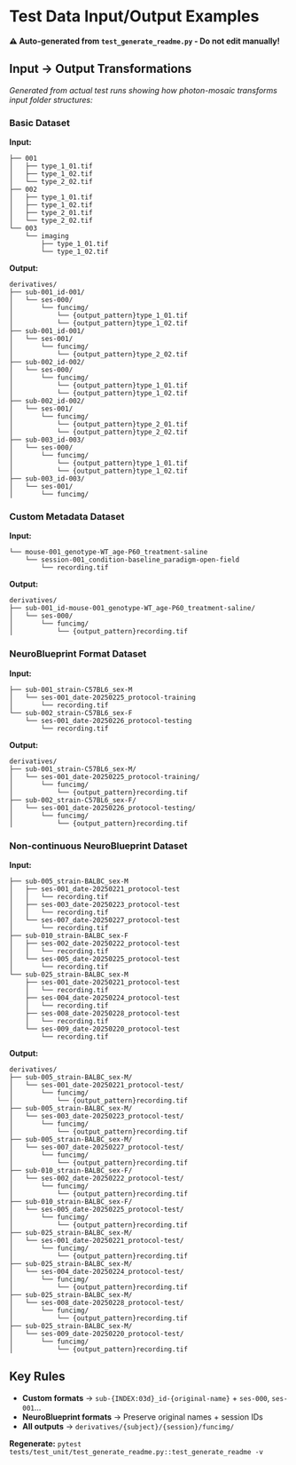 # Test Data Input/Output Examples

**⚠️ Auto-generated from `test_generate_readme.py` - Do not edit manually!**

## Input → Output Transformations

*Generated from actual test runs showing how photon-mosaic transforms input
folder structures:*

### Basic Dataset

**Input:**
```
├── 001
│   ├── type_1_01.tif
│   ├── type_1_02.tif
│   └── type_2_02.tif
├── 002
│   ├── type_1_01.tif
│   ├── type_1_02.tif
│   ├── type_2_01.tif
│   └── type_2_02.tif
└── 003
    └── imaging
        ├── type_1_01.tif
        └── type_1_02.tif
```

**Output:**
```
derivatives/
├── sub-001_id-001/
│   └── ses-000/
│       └── funcimg/
│           └── {output_pattern}type_1_01.tif
│           └── {output_pattern}type_1_02.tif
├── sub-001_id-001/
│   └── ses-001/
│       └── funcimg/
│           └── {output_pattern}type_2_02.tif
├── sub-002_id-002/
│   └── ses-000/
│       └── funcimg/
│           └── {output_pattern}type_1_01.tif
│           └── {output_pattern}type_1_02.tif
├── sub-002_id-002/
│   └── ses-001/
│       └── funcimg/
│           └── {output_pattern}type_2_01.tif
│           └── {output_pattern}type_2_02.tif
├── sub-003_id-003/
│   └── ses-000/
│       └── funcimg/
│           └── {output_pattern}type_1_01.tif
│           └── {output_pattern}type_1_02.tif
├── sub-003_id-003/
│   └── ses-001/
│       └── funcimg/
```

### Custom Metadata Dataset

**Input:**
```
└── mouse-001_genotype-WT_age-P60_treatment-saline
    └── session-001_condition-baseline_paradigm-open-field
        └── recording.tif
```

**Output:**
```
derivatives/
├── sub-001_id-mouse-001_genotype-WT_age-P60_treatment-saline/
│   └── ses-000/
│       └── funcimg/
│           └── {output_pattern}recording.tif
```

### NeuroBlueprint Format Dataset

**Input:**
```
├── sub-001_strain-C57BL6_sex-M
│   └── ses-001_date-20250225_protocol-training
│       └── recording.tif
└── sub-002_strain-C57BL6_sex-F
    └── ses-001_date-20250226_protocol-testing
        └── recording.tif
```

**Output:**
```
derivatives/
├── sub-001_strain-C57BL6_sex-M/
│   └── ses-001_date-20250225_protocol-training/
│       └── funcimg/
│           └── {output_pattern}recording.tif
├── sub-002_strain-C57BL6_sex-F/
│   └── ses-001_date-20250226_protocol-testing/
│       └── funcimg/
│           └── {output_pattern}recording.tif
```

### Non-continuous NeuroBlueprint Dataset

**Input:**
```
├── sub-005_strain-BALBC_sex-M
│   ├── ses-001_date-20250221_protocol-test
│   │   └── recording.tif
│   ├── ses-003_date-20250223_protocol-test
│   │   └── recording.tif
│   └── ses-007_date-20250227_protocol-test
│       └── recording.tif
├── sub-010_strain-BALBC_sex-F
│   ├── ses-002_date-20250222_protocol-test
│   │   └── recording.tif
│   └── ses-005_date-20250225_protocol-test
│       └── recording.tif
└── sub-025_strain-BALBC_sex-M
    ├── ses-001_date-20250221_protocol-test
    │   └── recording.tif
    ├── ses-004_date-20250224_protocol-test
    │   └── recording.tif
    ├── ses-008_date-20250228_protocol-test
    │   └── recording.tif
    └── ses-009_date-20250220_protocol-test
        └── recording.tif
```

**Output:**
```
derivatives/
├── sub-005_strain-BALBC_sex-M/
│   └── ses-001_date-20250221_protocol-test/
│       └── funcimg/
│           └── {output_pattern}recording.tif
├── sub-005_strain-BALBC_sex-M/
│   └── ses-003_date-20250223_protocol-test/
│       └── funcimg/
│           └── {output_pattern}recording.tif
├── sub-005_strain-BALBC_sex-M/
│   └── ses-007_date-20250227_protocol-test/
│       └── funcimg/
│           └── {output_pattern}recording.tif
├── sub-010_strain-BALBC_sex-F/
│   └── ses-002_date-20250222_protocol-test/
│       └── funcimg/
│           └── {output_pattern}recording.tif
├── sub-010_strain-BALBC_sex-F/
│   └── ses-005_date-20250225_protocol-test/
│       └── funcimg/
│           └── {output_pattern}recording.tif
├── sub-025_strain-BALBC_sex-M/
│   └── ses-001_date-20250221_protocol-test/
│       └── funcimg/
│           └── {output_pattern}recording.tif
├── sub-025_strain-BALBC_sex-M/
│   └── ses-004_date-20250224_protocol-test/
│       └── funcimg/
│           └── {output_pattern}recording.tif
├── sub-025_strain-BALBC_sex-M/
│   └── ses-008_date-20250228_protocol-test/
│       └── funcimg/
│           └── {output_pattern}recording.tif
├── sub-025_strain-BALBC_sex-M/
│   └── ses-009_date-20250220_protocol-test/
│       └── funcimg/
│           └── {output_pattern}recording.tif
```

## Key Rules

- **Custom formats** → `sub-{INDEX:03d}_id-{original-name}` + `ses-000`, `ses-001`...
- **NeuroBlueprint formats** → Preserve original names + session IDs
- **All outputs** → `derivatives/{subject}/{session}/funcimg/`

**Regenerate:** `pytest tests/test_unit/test_generate_readme.py::test_generate_readme -v`
